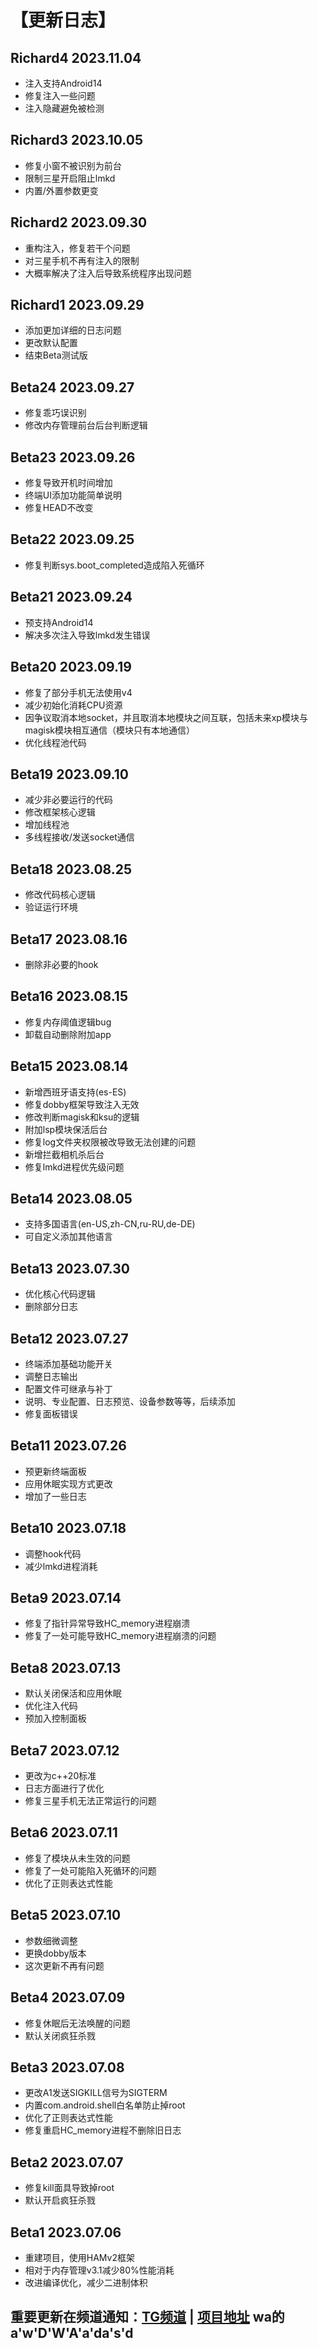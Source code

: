 # 【更新日志】

## Richard4 2023.11.04
- 注入支持Android14
- 修复注入一些问题
- 注入隐藏避免被检测

## Richard3 2023.10.05
- 修复小窗不被识别为前台
- 限制三星开启阻止lmkd
- 内置/外置参数更变

## Richard2 2023.09.30
- 重构注入，修复若干个问题
- 对三星手机不再有注入的限制
- 大概率解决了注入后导致系统程序出现问题

## Richard1 2023.09.29
- 添加更加详细的日志问题
- 更改默认配置
- 结束Beta测试版

## Beta24 2023.09.27
- 修复乖巧误识别
- 修改内存管理前台后台判断逻辑

## Beta23 2023.09.26
- 修复导致开机时间增加
- 终端UI添加功能简单说明
- 修复HEAD不改变

## Beta22 2023.09.25
- 修复判断sys.boot_completed造成陷入死循环

## Beta21 2023.09.24
- 预支持Android14
- 解决多次注入导致lmkd发生错误

## Beta20 2023.09.19
- 修复了部分手机无法使用v4
- 减少初始化消耗CPU资源
- 因争议取消本地socket，并且取消本地模块之间互联，包括未来xp模块与magisk模块相互通信（模块只有本地通信）
- 优化线程池代码

## Beta19 2023.09.10
- 减少非必要运行的代码
- 修改框架核心逻辑
- 增加线程池
- 多线程接收/发送socket通信

## Beta18 2023.08.25
- 修改代码核心逻辑
- 验证运行环境

## Beta17 2023.08.16
- 删除非必要的hook

## Beta16 2023.08.15
- 修复内存阈值逻辑bug
- 卸载自动删除附加app

## Beta15 2023.08.14
- 新增西班牙语支持(es-ES)
- 修复dobby框架导致注入无效
- 修改判断magisk和ksu的逻辑
- 附加lsp模块保活后台
- 修复log文件夹权限被改导致无法创建的问题
- 新增拦截相机杀后台
- 修复lmkd进程优先级问题

## Beta14 2023.08.05
- 支持多国语言(en-US,zh-CN,ru-RU,de-DE)
- 可自定义添加其他语言

## Beta13 2023.07.30
- 优化核心代码逻辑
- 删除部分日志

## Beta12 2023.07.27
- 终端添加基础功能开关
- 调整日志输出
- 配置文件可继承与补丁
- 说明、专业配置、日志预览、设备参数等等，后续添加
- 修复面板错误

## Beta11 2023.07.26
- 预更新终端面板
- 应用休眠实现方式更改
- 增加了一些日志

## Beta10 2023.07.18
- 调整hook代码
- 减少lmkd进程消耗

## Beta9 2023.07.14
- 修复了指针异常导致HC_memory进程崩溃
- 修复了一处可能导致HC_memory进程崩溃的问题

## Beta8 2023.07.13
- 默认关闭保活和应用休眠
- 优化注入代码
- 预加入控制面板

## Beta7 2023.07.12
- 更改为c++20标准
- 日志方面进行了优化
- 修复三星手机无法正常运行的问题

## Beta6 2023.07.11
- 修复了模块从未生效的问题
- 修复了一处可能陷入死循环的问题
- 优化了正则表达式性能

## Beta5 2023.07.10
- 参数细微调整
- 更换dobby版本
- 这次更新不再有问题

## Beta4 2023.07.09
- 修复休眠后无法唤醒的问题
- 默认关闭疯狂杀戮

## Beta3 2023.07.08
- 更改A1发送SIGKILL信号为SIGTERM
- 内置com.android.shell白名单防止掉root
- 优化了正则表达式性能
- 修复重启HC_memory进程不删除旧日志

## Beta2 2023.07.07

- 修复kill面具导致掉root
- 默认开启疯狂杀戮

## Beta1 2023.07.06

- 重建项目，使用HAMv2框架
- 相对于内存管理v3.1减少80%性能消耗
- 改进编译优化，减少二进制体积

## 重要更新在频道通知：[TG频道](https://t.me/HCha1234) | [项目地址](https://github.com/OneB1ank/A1Memory)  wa的a'w'D'W'A'a'da's'd